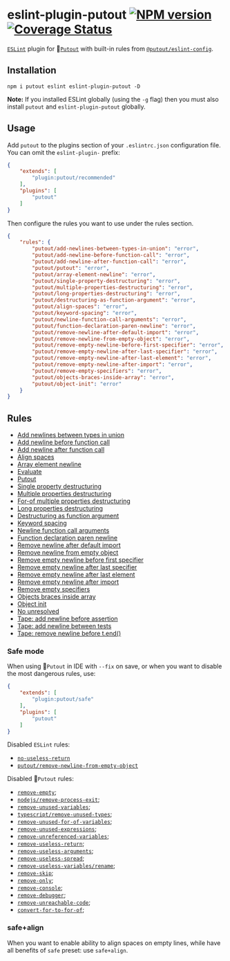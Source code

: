 # eslint-plugin-putout [![NPM version][NPMIMGURL]][NPMURL] [![Coverage Status][CoverageIMGURL]][CoverageURL]

[NPMIMGURL]: https://img.shields.io/npm/v/eslint-plugin-putout.svg?style=flat&longCache=true
[NPMURL]: https://npmjs.org/package/eslint-plugin-putout "npm"
[CoverageURL]: https://coveralls.io/github/coderaiser/putout?branch=master
[CoverageIMGURL]: https://coveralls.io/repos/coderaiser/putout/badge.svg?branch=master&service=github

[`ESLint`](https://eslint.org) plugin for 🐊[`Putout`](https://github.com/coderaiser/putout) with built-in rules from [`@putout/eslint-config`](https://github.com/coderaiser/putout/tree/master/packages/eslint-config).

## Installation

```
npm i putout eslint eslint-plugin-putout -D
```

**Note:** If you installed ESLint globally (using the `-g` flag) then you must also install `putout` and `eslint-plugin-putout` globally.

## Usage

Add `putout` to the plugins section of your `.eslintrc.json` configuration file. You can omit the `eslint-plugin-` prefix:

```json
{
    "extends": [
        "plugin:putout/recommended"
    ],
    "plugins": [
        "putout"
    ]
}
```

Then configure the rules you want to use under the rules section.

```json
{
    "rules": {
        "putout/add-newlines-between-types-in-union": "error",
        "putout/add-newline-before-function-call": "error",
        "putout/add-newline-after-function-call": "error",
        "putout/putout": "error",
        "putout/array-element-newline": "error",
        "putout/single-property-destructuring": "error",
        "putout/multiple-properties-destructuring": "error",
        "putout/long-properties-destructuring": "error",
        "putout/destructuring-as-function-argument": "error",
        "putout/align-spaces": "error",
        "putout/keyword-spacing": "error",
        "putout/newline-function-call-arguments": "error",
        "putout/function-declaration-paren-newline": "error",
        "putout/remove-newline-after-default-import": "error",
        "putout/remove-newline-from-empty-object": "error",
        "putout/remove-empty-newline-before-first-specifier": "error",
        "putout/remove-empty-newline-after-last-specifier": "error",
        "putout/remove-empty-newline-after-last-element": "error",
        "putout/remove-empty-newline-after-import": "error",
        "putout/remove-empty-specifiers": "error",
        "putout/objects-braces-inside-array": "error",
        "putout/object-init": "error"
    }
}
```

## Rules

- [Add newlines between types in union](/packages/eslint-plugin-putout/lib/add-newlines-between-types-in-union#readme)
- [Add newline before function call](/packages/eslint-plugin-putout/lib/add-newline-before-function-call#readme)
- [Add newline after function call](/packages/eslint-plugin-putout/lib/add-newline-after-function-call#readme)
- [Align spaces](/packages/eslint-plugin-putout/lib/align-spaces#readme)
- [Array element newline](/packages/eslint-plugin-putout/lib/array-element-newline#readme)
- [Evaluate](/packages/eslint-plugin-putout/lib/evaluate#readme)
- [Putout](lib/putout#readme)
- [Single property destructuring](/packages/eslint-plugin-putout/lib/single-property-destructuring#readme)
- [Multiple properties destructuring](/packages/eslint-plugin-putout/lib/multiple-properties-destructuring#readme)
- [For-of multiple properties destructuring](/packages/eslint-plugin-putout/lib/for-of-multiple-properties-destructuring#readme)
- [Long properties destructuring](/packages/eslint-plugin-putout/lib/long-properties-destructuring#readme)
- [Destructuring as function argument](/packages/eslint-plugin-putout/lib/destructuring-as-function-argument#readme)
- [Keyword spacing](/packages/eslint-plugin-putout/lib/keyword-spacing#readme)
- [Newline function call arguments](/packages/eslint-plugin-putout/lib/newline-function-call-arguments#readme)
- [Function declaration paren newline](/packages/eslint-plugin-putout/lib/function-declaration-paren-newline#readme)
- [Remove newline after default import](/packages/eslint-plugin-putout/lib/remove-newline-after-default-import#readme)
- [Remove newline from empty object](/packages/eslint-plugin-putout/lib/remove-newline-from-empty-object#readme)
- [Remove empty newline before first specifier](/packages/eslint-plugin-putout/lib/remove-empty-newline-before-first-specifier#readme)
- [Remove empty newline after last specifier](/packages/eslint-plugin-putout/lib/remove-empty-newline-after-last-specifier#readme)
- [Remove empty newline after last element](/packages/eslint-plugin-putout/lib/remove-empty-newline-after-last-element#readme)
- [Remove empty newline after import](/packages/eslint-plugin-putout/lib/remove-empty-newline-after-import#readme)
- [Remove empty specifiers](/packages/eslint-plugin-putout/lib/remove-empty-specifiers#readme)
- [Objects braces inside array](/packages/eslint-plugin-putout/lib/objects-braces-inside-array#readme)
- [Object init](/packages/eslint-plugin-putout/lib/object-init#readme)
- [No unresolved](/packages/eslint-plugin-putout/lib/no-unresolved#readme)
- [Tape: add newline before assertion](/packages/eslint-plugin-putout/lib/tape-add-newline-before-assertion#readme)
- [Tape: add newline between tests](/packages/eslint-plugin-putout/lib/tape-add-newline-between-tests#readme)
- [Tape: remove newline before t.end()](/packages/eslint-plugin-putout/lib/tape-remove-newline-before-t-end#readme)

### Safe mode

When using 🐊`Putout` in IDE with `--fix` on save, or when you want to disable the most dangerous rules, use:

```json
{
    "extends": [
        "plugin:putout/safe"
    ],
    "plugins": [
        "putout"
    ]
}
```

Disabled `ESLint` rules:

- [`no-useless-return`](https://eslint.org/docs/rules/no-useless-return#readme)
- [`putout/remove-newline-from-empty-object`](https://github.com/coderaiser/putout/tree/master/packages/eslint-plugin-putout/lib/remove-newline-from-empty-object#readme)

Disabled 🐊`Putout` rules:

- [`remove-empty`](https://github.com/coderaiser/putout/tree/v24.0.0/packages/plugin-remove-empty#readme);
- [`nodejs/remove-process-exit`](https://github.com/coderaiser/putout/tree/v24.0.0/packages/plugin-nodejs#remove-process-exit#readme);
- [`remove-unused-variables`](https://github.com/coderaiser/putout/tree/v24.0.0/packages/remove-unused-variables#readme);
- [`typescript/remove-unused-types`](https://github.com/coderaiser/putout/tree/v24.0.2/packages/plugin-typescript#remove-unused-types#readme);
- [`remove-unused-for-of-variables`](https://github.com/coderaiser/putout/tree/v24.0.0/packages/remove-unused-for-of-variables#readme);
- [`remove-unused-expressions`](https://github.com/coderaiser/putout/tree/v24.0.0/packages#readme);
- [`remove-unreferenced-variables`](https://github.com/coderaiser/putout/tree/24.1.0/packages#readme);
- [`remove-useless-return`](https://github.com/coderaiser/putout/tree/master/remove-useless-return#readme);
- [`remove-useless-arguments`](https://github.com/coderaiser/putout/tree/master/remove-useless-arguments#readme);
- [`remove-useless-spread`](https://github.com/coderaiser/putout/tree/master/remove-useless-spread/#readme#readme);
- [`remove-useless-variables/rename`](https://github.com/coderaiser/putout/tree/master/remove-useless-arguments#rename#readme);
- [`remove-skip`](https://github.com/coderaiser/putout/tree/v24.0.0/packages/remove-skip#readme);
- [`remove-only`](https://github.com/coderaiser/putout/tree/v24.0.0/packages/remove-only#readme);
- [`remove-console`](https://github.com/coderaiser/putout/tree/v24.0.0/packages/remove-console#readme);
- [`remove-debugger`](https://github.com/coderaiser/putout/tree/v24.0.0/packages/remove-debugger#readme);
- [`remove-unreachable-code`](https://github.com/coderaiser/putout/tree/v24.0.0/packages/remove-unreachable-code#readme);
- [`convert-for-to-for-of`](https://github.com/coderaiser/putout/tree/v24.0.0/packages/convert-for-to-for-of#readme);

### safe+align

When you want to enable ability to align spaces on empty lines, while have all benefits of `safe` preset: use `safe+align`.
